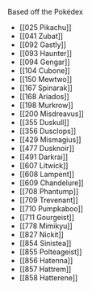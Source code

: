 Based off the Pokédex

- [[025 Pikachu]]
- [[041 Zubat]]
- [[092 Gastly]]
- [[093 Haunter]]
- [[094 Gengar]]
- [[104 Cubone]]
- [[150 Mewtwo]]
- [[167 Spinarak]]
- [[168 Ariados]]
- [[198 Murkrow]]
- [[200 Misdreavus]]
- [[355 Duskull]]
- [[356 Dusclops]]
- [[429 Mismagius]]
- [[477 Dusknoir]]
- [[491 Darkrai]]
- [[607 Litwick]]
- [[608 Lampent]]
- [[609 Chandelure]]
- [[708 Phantump]]
- [[709 Trevenant]]
- [[710 Pumpkaboo]]
- [[711 Gourgeist]]
- [[778 Mimikyu]]
- [[827 Nickit]]
- [[854 Sinistea]]
- [[855 Polteageist]]
- [[856 Hatenna]]
- [[857 Hattrem]]
- [[858 Hatterene]]